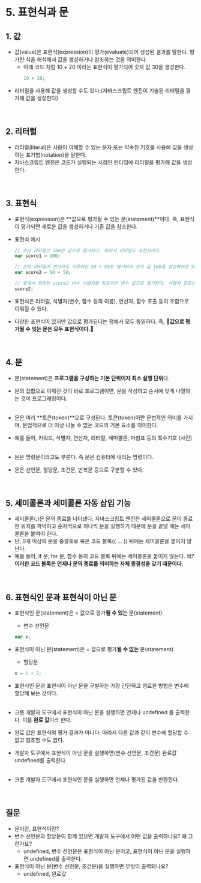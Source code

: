 # 5. 표현식과 문

## 1. 값

- 값(value)은 표현식(expression)이 평가(evaluate)되어 생성된 결과를 말한다. 평가란 식을 해석해서 값을 생성하거나 참조하는 것을 의미한다.
  - 아래 코드 처럼 10 + 20 이라는 표현식이 평가되어 숫자 값 30을 생성한다.
    ```js
    10 + 20;
    ```
- 리터럴을 사용해 값을 생성할 수도 있다.(자바스크립트 엔진이 기술된 리터럴을 평가해 값을 생성한다)
  <br/><br/><br/>

## 2. 리터럴

- 리터럴(literal)은 사람이 이해할 수 있는 문자 또는 약속된 기호를 사용해 값을 생성하는 표기법(notation)을 말한다.
- 자바스크립트 엔진은 코드가 실행되는 시점인 런타임에 리터럴을 평가해 값을 생성한다.
  <br/><br/><br/>

## 3. 표현식

- 표현식(expression)은 **값으로 평가될 수 있는 문(statement)**이다. 즉, 표현식이 평가되면 새로운 값을 생성하거나 기존 값을 참조한다.
- 표현식 예시

  ```js
  // 숫자 리터럴인 100은 값으로 평가된다. 따라서 리터럴도 표현식이다.
  var score1 = 100;

  // 숫자 리터럴과 연산자로 이루어진 50 + 50도 평가되어 숫자 값 100을 생성하므로 50 + 50도 표현식이다.
  var score2 = 50 + 50;

  // 앞에서 정의된 score2 변수 식별자를 참조하면 변수 값으로 평가된다. 식별자 참조는 값을 생성하지는 않지만 값으로 평가되므로 변수 식별자도 표현식이다.
  score2;
  ```

- 표현식은 리터럴, 식별자(변수, 함수 등의 이름), 연산자, 함수 호출 등의 조합으로 이뤄질 수 있다.
- 다양한 표현식이 있지만 값으로 평가된다는 점에서 모두 동일하다. 즉, 🔴**값으로 평가될 수 잇는 문은 모두 표현식이다.**🔴
  <br/><br/><br/>

## 4. 문

- 문(statement)은 **프로그램을 구성하는 기본 단위이자 최소 실행 단위**다.
- 문의 집합으로 이뤄진 것이 바로 프로그램이면, 문을 작성하고 순서에 맞게 나열하는 것이 프로그래밍이다.
  <br/><br/>

- 문은 여러 **토큰(token)**으로 구성된다. 토큰(token)이란 문법적인 의미를 가지며, 문법적으로 더 이상 나눌 수 없는 코드의 기본 요소를 의미한다.
- 예를 들어, 키워드, 식별자, 연산자, 리터럴, 세미콜론, 마침표 등의 특수기호
  (사진)
  <br/><br/>

- 문은 명령문이라고도 부른다. 즉 문은 컴퓨터에 내리는 명령이다.
- 문은 선언문, 할당문, 조건문, 반복문 등으로 구분할 수 있다.
  <br/><br/><br/>

## 5. 세미콜론과 세미콜론 자동 삽입 기능

- 세미콜론(;)은 문의 종료를 나타낸다. 자바스크립트 엔진은 세미콜론으로 문이 종료한 위치를 파악하고 순차적으로 하나씩 문을 실행하기 때문에 문을 끝낼 때는 세미콜론을 붙여야 한다.
- 단, 0개 이상의 문을 중괄호로 묶은 코드 블록({ ... }) 뒤에는 세미콜론을 붙이지 않난다.
- 예를 들어, if 문, for 문, 함수 등의 코드 블록 뒤에는 세미콜론을 붙이지 않는다. 왜? **이러한 코드 블록은 언제나 문의 종료를 의미하는 자체 종결성을 갖기 때문이다.**
  <br/><br/><br/>

## 6. 표현식인 문과 표현식이 아닌 문

- 표현식인 문(statement)은 = 값으로 평가**될 수 있는** 문(statement)
  - 변수 선언문
  ```js
  var x;
  ```
- 표현식이 아닌 문(statement)은 = 값으로 평가**될 수 없는** 문(statement)

  - 할당문

  ```js
  x = 1 + 2;
  ```

- 표현식인 문과 표현식이 아닌 문을 구별하는 가장 간단하고 명료한 방법은 변수에 할당해 보는 것이다.
  <br/><br/>

- 크롬 개발자 도구에서 표현식이 아닌 문을 실행하면 언제나 undefined 를 출력한다. 이를 **완료 값**이라 한다.
- 완료 값은 표현식의 평가 결과가 아니다. 따라서 다른 값과 같이 변수에 할당할 수 없고 참조할 수도 없다.
- 개발자 도구에서 표현식이 아닌 문을 실행하면(변수 선언문, 조건문) 완료값 undefined를 출력한다.
  <br/><br/>

- 크롬 개발자 도구에서 표현식인 문을 실행하면 언제나 평가된 값을 반환한다.
  <br/><br/><br/>

## 질문

- 문이란, 표현식이란?
- 변수 선언문과 할당문이 함께 있으면 개발자 도구에서 어떤 값을 출력하나요? 왜 그런가요?
  - undefined, 변수 선언문은 표현식이 아닌 문이고, 표현식이 아닌 문을 실행하면 undefined를 출력한다.
- 표현식이 아닌 문(변수 선언문, 조건문)을 실행하면 무엇이 출력되나요?
  - undefined, 완료값
